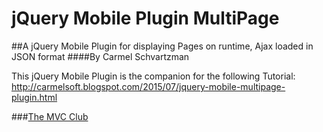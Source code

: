 # jQuery Mobile Plugin MultiPage
##A jQuery Mobile Plugin for displaying Pages on runtime, Ajax loaded in JSON format
####By Carmel Schvartzman

This jQuery Mobile Plugin is the companion for the following Tutorial:
 http://carmelsoft.blogspot.com/2015/07/jquery-mobile-multipage-plugin.html

<a href="http://themvcclub.blogspot.com/2015/05/jquerymobile-using-ajax-to-load-json-data-to-table.html" imageanchor="1" target="_self" style="margin-left: 1em; margin-right: 1em;">

 

</a>

###<a href="http://themvcclub.blogspot.com/"   target="_new"  >The MVC Club</a>

